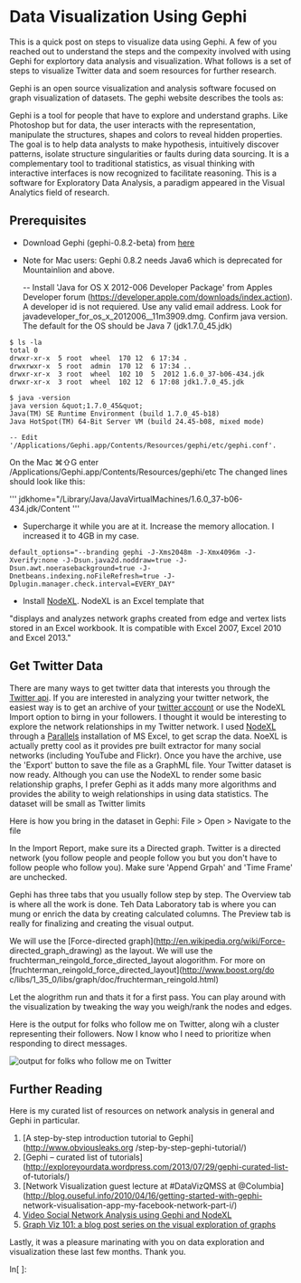 
# Data Visualization Using Gephi

This is a quick post on steps to visualize data using Gephi.  A few of you
reached out to understand the steps and the compexity involved with using Gephi
for explortory data analysis and visualization.  What follows is a set of steps
to visualize Twitter data and soem resources for further research.

Gephi is an open source visualization and analysis software focused on graph
visualization of datasets. The gephi website describes the tools as:

Gephi is a tool for people that have to explore and understand graphs. Like Photoshop but for data, the user interacts with the representation, manipulate the structures, shapes and colors to reveal hidden properties. The goal is to help data analysts to make hypothesis, intuitively discover patterns, isolate structure singularities or faults during data sourcing. It is a complementary tool to traditional statistics, as visual thinking with interactive interfaces is now recognized to facilitate reasoning. This is a software for Exploratory Data Analysis, a paradigm appeared in the Visual Analytics field of research.

## Prerequisites

- Download Gephi (gephi-0.8.2-beta) from [here](https://gephi.org/)
- Note for Mac users:  Gephi 0.8.2 needs Java6 which is deprecated for
Mountainlion and above.

    -- Install 'Java for OS X 2012-006 Developer Package' from Apples Developer
forum (https://developer.apple.com/downloads/index.action).  A developer id is
not requiered.  Use any valid email address.  Look for
javadeveloper_for_os_x_2012006__11m3909.dmg.  Confirm java version.  The default
for the OS should be Java 7 (jdk1.7.0_45.jdk)



```
$ ls -la
total 0
drwxr-xr-x  5 root  wheel  170 12  6 17:34 .
drwxrwxr-x  5 root  admin  170 12  6 17:34 ..
drwxr-xr-x  3 root  wheel  102 10  5  2012 1.6.0_37-b06-434.jdk
drwxr-xr-x  3 root  wheel  102 12  6 17:08 jdk1.7.0_45.jdk

$ java -version
java version &quot;1.7.0_45&quot;
Java(TM) SE Runtime Environment (build 1.7.0_45-b18)
Java HotSpot(TM) 64-Bit Server VM (build 24.45-b08, mixed mode)
```


    -- Edit '/Applications/Gephi.app/Contents/Resources/gephi/etc/gephi.conf'.
On the Mac ⌘⇧G enter /Applications/Gephi.app/Contents/Resources/gephi/etc
    The changed lines should look like this:

'''
jdkhome=&quot;/Library/Java/JavaVirtualMachines/1.6.0_37-b06-434.jdk/Content
'''

- Supercharge it while you are at it.  Increase the memory allocation.  I
increased it to 4GB in my case.

```
default_options="--branding gephi -J-Xms2048m -J-Xmx4096m -J-Xverify:none -J-Dsun.java2d.noddraw=true -J-Dsun.awt.noerasebackground=true -J-Dnetbeans.indexing.noFileRefresh=true -J-Dplugin.manager.check.interval=EVERY_DAY"
```

- Install [NodeXL](http://nodexl.codeplex.com/releases/view/117659).  NodeXL is
an Excel template that

"displays and analyzes network graphs created from edge and vertex lists stored in an Excel workbook. It is compatible with Excel 2007, Excel 2010 and Excel 2013."

## Get Twitter Data

There are many ways to get twitter data that interests you through the [Twitter
api](https://dev.twitter.com/docs/streaming-apis/streams/public).  If you are
interested in analyzing your twitter network, the easiest way is to get an
archive of your [twitter account](https://twitter.com/settings/account) or use
the NodeXL Import option to birng in your followers.
I thought it would be interesting to explore the network relationships in my
Twitter network.  I used [NodeXL](http://nodexl.codeplex.com/) through a
[Parallels](http://www.parallels.com/) installation of MS Excel, to get scrap
the data.  NoeXL is actually pretty cool as it provides pre built extractor for
many social networks (including YouTube and Flickr).  Once you have the archive,
use the 'Export' button to save the file as a GraphML file.  Your Twitter
dataset is now ready.  Although you can use the NodeXL to render some basic
relationship graphs, I prefer Gephi as it adds many more algorithms and provides
the ability to weigh relationships in using data statistics.  The dataset will
be small as Twitter limits

Here is how you bring in the dataset in Gephi: File > Open > Navigate to the
file

In the Import Report, make sure its a Directed graph.  Twitter is a directed
network (you follow people and people follow you but you don't have to follow
people who follow you).  Make sure 'Append Grpah' and 'Time Frame' are
unchecked.

Gephi has three tabs that you usually follow step by step.  The Overview tab is
where all the work is done.  Teh Data Laboratory tab is where you can mung or
enrich the data by creating calculated columns.  The Preview tab is really for
finalizing and creating the visual output.

We will use the [Force-directed graph](http://en.wikipedia.org/wiki/Force-
directed_graph_drawing) as the layout.  We will use the
fruchterman_reingold_force_directed_layout alogorithm.
For more on [fruchterman_reingold_force_directed_layout](http://www.boost.org/do
c/libs/1_35_0/libs/graph/doc/fruchterman_reingold.html)

Let the alogrithm run and thats it for a first pass.  You can play around with
the visualization by tweaking the way you weigh/rank the nodes and edges.

Here is the output for folks who follow me on
Twitter, along wih
a cluster representing their followers.  Now I know who I need to prioritize
when responding to direct messages.

![output for folks who follow me on
Twitter](https://dl.dropboxusercontent.com/u/10381353/blogPost3.png)


## Further Reading

Here is my curated list of resources on network analysis in general and Gephi in
particular.

1.  [A step-by-step introduction tutorial to Gephi](http://www.obviousleaks.org
/step-by-step-gephi-tutorial/)
2.  [Gephi – curated list of
tutorials](http://exploreyourdata.wordpress.com/2013/07/29/gephi-curated-list-
of-tutorials/)
3.  [Network Visualization guest lecture at #DataVizQMSS at
@Columbia](http://blog.ouseful.info/2010/04/16/getting-started-with-gephi-
network-visualisation-app-my-facebook-network-part-i/)
4.  [Video Social Network Analysis using Gephi and
NodeXL](https://www.youtube.com/watch?v=hN3-wTOxrsY)
5.  [Graph Viz 101: a blog post series on the visual exploration of
graphs](http://linkurio.us/graph-viz-101/)

Lastly, it was a pleasure marinating with you on data exploration and
visualization these last few months.  Thank you.

In[ ]:

```

```
